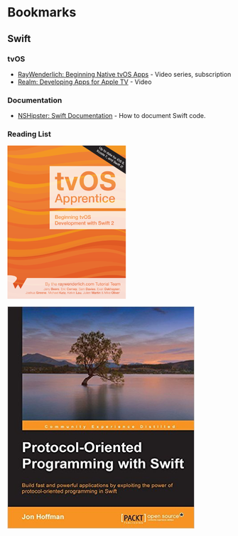 # Bookmarks

## Swift

### tvOS

* [RayWenderlich: Beginning Native tvOS Apps](http://www.raywenderlich.com/120190/video-tutorial-beginning-native-tvos-apps-series-introduction) - Video series, subscription
* [Realm: Developing Apps for Apple TV](https://realm.io/news/sally-shepard-developing-for-apple-tv/) - Video

### Documentation

* [NSHipster: Swift Documentation](http://nshipster.com/swift-documentation/) - How to document Swift code.

### Reading List

[![tvOS Apprentice](/tvos.png)](http://www.raywenderlich.com/store/tvos-apprentice) 

[![Protocol Oriented Programming Swift](/protocolOriented.jpeg)](http://www.amazon.com/Protocol-Oriented-Programming-Swift-Jon-Hoffman-ebook/dp/B01BDQK5GS/)
